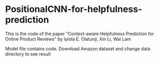 # PositionalCNN-for-helpfulness-prediction
This is the code of the paper "Context-aware Helpfulness Prediction for Online Product Reviews" by Iyiola E. Olatunji, Xin Li, Wai Lam

Model file contains code.
Download Amazon dataset and change data directory to see result
